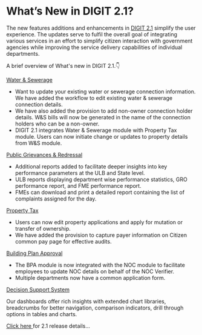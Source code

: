 # What’s New in DIGIT 2.1?

The new features additions and enhancements in [DIGIT 2.1](modules-features/release-notes/) simplify the user experience. The updates serve to fulfil the overall goal of integrating various services in an effort to simplify citizen interaction with government agencies while improving the service delivery capabilities of individual departments. 

A brief overview of What's new in DIGIT 2.1.👇 

[Water & Sewerage](modules-features/release-notes/water-and-sewerage-release-notes.md)

* Want to update your existing water or sewerage connection information. We have added the workflow to edit existing water & sewerage connection details. 
* We have also added the provision to add non-owner connection holder details. W&S bills will now be generated in the name of the connection holders who can be a non-owner.
* DIGIT 2.1 integrates Water & Sewerage module with Property Tax module. Users can now initiate change or updates to property details from W&S module.

[Public Grievances & Redressal](modules-features/release-notes/public-grievance-and-redressal-release-notes.md)

* Additional reports added to facilitate deeper insights into key performance parameters at the ULB and State level.
* ULB reports displaying department wise performance statistics, GRO performance report, and FME performance report.
* FMEs can download and print a detailed report containing the list of complaints assigned for the day.

[Property Tax](modules-features/release-notes/property-tax-release-notes.md)

* Users can now edit property applications and apply for mutation or transfer of ownership.
* We have added the provision to capture payer information on Citizen common pay page for effective audits.

[Building Plan Approval](modules-features/release-notes/bpa-release-notes.md)

* The BPA module is now integrated with the NOC module to facilitate employees to update NOC details on behalf of the NOC Verifier.
* Multiple departments now have a common application form. 

[Decision Support System](modules-features/release-notes/advance-payments-release-notes.md) 

Our dashboards offer rich insights with extended chart libraries, breadcrumbs for better navigation, comparison indicators, drill through options in tables and charts.

[Click here ](modules-features/release-notes/)for 2.1 release details...  


